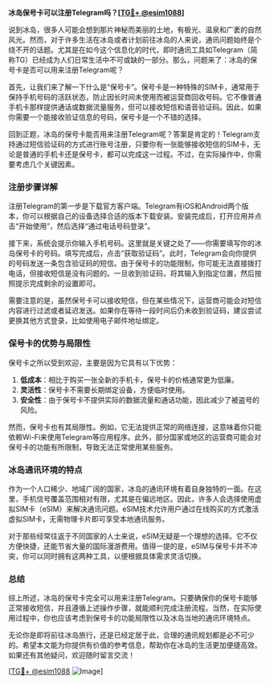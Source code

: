 **冰岛保号卡可以注册Telegram吗？[[TG💪+ @esim1088](https://t.me/s/esim1088)]**

说到冰岛，很多人可能会想到那片神秘而美丽的土地，有极光、温泉和广袤的自然风光。然而，对于许多生活在冰岛或者计划前往冰岛的人来说，通讯问题始终是个绕不开的话题。尤其是在如今这个信息化的时代，即时通讯工具如Telegram（简称TG）已经成为人们日常生活中不可或缺的一部分。那么，问题来了：冰岛的保号卡是否可以用来注册Telegram呢？

首先，让我们来了解一下什么是“保号卡”。保号卡是一种特殊的SIM卡，通常用于保持手机号码的活跃状态，防止因长时间未使用而被运营商回收号码。它不像普通手机卡那样提供通话或数据流量服务，但可以接收短信和语音验证码。因此，如果你需要一个能接收验证信息的号码，保号卡是一个不错的选择。

回到正题，冰岛的保号卡能否用来注册Telegram呢？答案是肯定的！Telegram支持通过短信验证码的方式进行账号注册，只要你有一张能够接收短信的SIM卡，无论是普通的手机卡还是保号卡，都可以完成这一过程。不过，在实际操作中，你需要考虑几个关键因素。

### 注册步骤详解

注册Telegram的第一步是下载官方客户端。Telegram有iOS和Android两个版本，你可以根据自己的设备选择合适的版本下载安装。安装完成后，打开应用并点击“开始使用”，然后选择“通过电话号码登录”。

接下来，系统会提示你输入手机号码。这里就是关键之处了——你需要填写你的冰岛保号卡的号码。填写完成后，点击“获取验证码”。此时，Telegram会向你提供的号码发送一条包含验证码的短信。由于保号卡的功能限制，你可能无法直接拨打电话，但接收短信是没有问题的。一旦收到验证码，将其输入到指定位置，然后按照提示完成剩余的设置即可。

需要注意的是，虽然保号卡可以接收短信，但在某些情况下，运营商可能会对短信内容进行过滤或者延迟发送。如果你在等待一段时间后仍未收到验证码，建议尝试更换其他方式登录，比如使用电子邮件地址绑定。

### 保号卡的优势与局限性

保号卡之所以受到欢迎，主要是因为它具有以下优势：

1. **低成本**：相比于购买一张全新的手机卡，保号卡的价格通常更为低廉。
2. **灵活性**：保号卡不需要长期绑定设备，方便临时使用。
3. **安全性**：由于保号卡不提供实际的数据流量和通话功能，因此减少了被盗号的风险。

然而，保号卡也有其局限性。例如，它无法提供正常的网络连接，这意味着你只能依赖Wi-Fi来使用Telegram等应用程序。此外，部分国家或地区的运营商可能会对保号卡的功能有所限制，导致无法正常使用某些服务。

### 冰岛通讯环境的特点

作为一个人口稀少、地域广阔的国家，冰岛的通讯环境有着自身独特的一面。在这里，手机信号覆盖范围相对有限，尤其是在偏远地区。因此，许多人会选择使用虚拟SIM卡（eSIM）来解决通讯问题。eSIM技术允许用户通过在线购买的方式激活虚拟SIM卡，无需物理卡片即可享受本地通讯服务。

对于那些经常往返于不同国家的人士来说，eSIM无疑是一个理想的选择。它不仅方便快捷，还能节省大量的国际漫游费用。值得一提的是，eSIM与保号卡并不冲突，你可以同时拥有这两种工具，以便根据具体需求灵活切换。

### 总结

综上所述，冰岛的保号卡完全可以用来注册Telegram。只要确保你的保号卡能够正常接收短信，并且遵循上述操作步骤，就能顺利完成注册流程。当然，在实际使用过程中，你也应该考虑到保号卡的功能局限性以及冰岛当地的通讯环境特点。

无论你是即将前往冰岛旅行，还是已经定居于此，合理的通讯规划都是必不可少的。希望本文能为你提供有价值的参考信息，帮助你在冰岛的生活更加便捷高效。如果还有其他疑问，欢迎随时留言交流！

[[TG💪+ @esim1088](https://t.me/s/esim1088) ![Image](https://i.postimg.cc/4NQfJmqS/Snipaste-2025-05-13-00-14-12.png)]